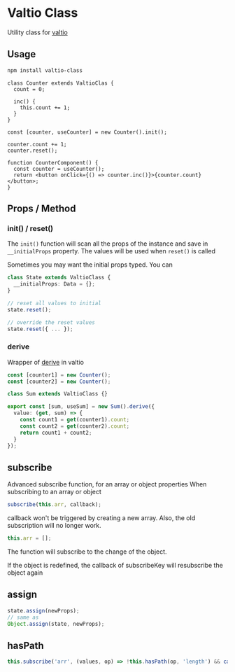 # Valtio Class

Utility class for [valtio](https://github.com/pmndrs/valtio)

## Usage

```bash
npm install valtio-class
```

```tsx
class Counter extends ValtioClas {
  count = 0;

  inc() {
    this.count += 1;
  }
}

const [counter, useCounter] = new Counter().init();

counter.count += 1;
counter.reset();

function CounterComponent() {
  const counter = useCounter();
  return <button onClick={() => counter.inc()}>{counter.count}</button>;
}
```

## Props / Method

### init() / reset()

The `init()` function will scan all the props of the instance and save in `__initialProps` property.
The values will be used when `reset()` is called

Sometimes you may want the initial props typed. You can

```ts
class State extends ValtioClass {
  __initialProps: Data = {};
}

// reset all values to initial
state.reset();

// override the reset values
state.reset({ ... });
```

### derive

Wrapper of [derive](https://valtio.pmnd.rs/docs/api/utils/derive) in valtio

```ts
const [counter1] = new Counter();
const [counter2] = new Counter();

class Sum extends ValtioClass {}

export const [sum, useSum] = new Sum().derive({
  value: (get, sum) => {
    const count1 = get(counter1).count;
    const count2 = get(counter2).count;
    return count1 + count2;
  }
});
```

## subscribe

Advanced subscribe function, for an array or object properties
When subscribing to an array or object

```ts
subscribe(this.arr, callback);
```

callback won't be triggered by creating a new array. Also, the old subscription will no longer work.

```ts
this.arr = [];
```

The function will subscribe to the change of the object.

If the object is redefined, the callback of subscribeKey will resubscribe the object again

## assign

```ts
state.assign(newProps);
// same as
Object.assign(state, newProps);
```

## hasPath

```ts
this.subscribe('arr', (values, op) => !this.hasPath(op, 'length') && callback(values), true);
```
